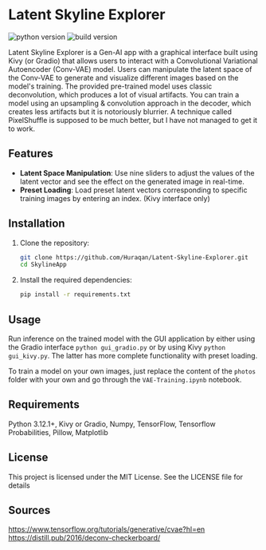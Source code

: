 # Latent Skyline Explorer
![python version](https://img.shields.io/badge/python-v3.12.1-green?logo=python) ![build version](https://img.shields.io/badge/build-v0.1-blue)

Latent Skyline Explorer is a Gen-AI app with a graphical interface built using Kivy (or Gradio) that allows users to interact with a Convolutional Variational Autoencoder (Conv-VAE) model. Users can manipulate the latent space of the Conv-VAE to generate and visualize different images based on the model's training. The provided pre-trained model uses classic deconvolution, which produces a lot of visual artifacts. You can train a model using an upsampling & convolution approach in the decoder, which creates less artifacts but it is notoriously blurrier. A technique called PixelShuffle is supposed to be much better, but I have not managed to get it to work.

## Features

- **Latent Space Manipulation**: Use nine sliders to adjust the values of the latent vector and see the effect on the generated image in real-time.
- **Preset Loading**: Load preset latent vectors corresponding to specific training images by entering an index. (Kivy interface only)

## Installation

1. Clone the repository:
    ```bash
    git clone https://github.com/Huraqan/Latent-Skyline-Explorer.git
    cd SkylineApp
    ```

2. Install the required dependencies:
    ```bash
    pip install -r requirements.txt
    ```

## Usage

Run inference on the trained model with the GUI application by either using the Gradio interface `python gui_gradio.py` or by using Kivy `python gui_kivy.py`. The latter has more complete functionality with preset loading.

To train a model on your own images, just replace the content of the `photos` folder with your own and go through the `VAE-Training.ipynb` notebook.

## Requirements

Python 3.12.1+, Kivy or Gradio, Numpy, TensorFlow, Tensorflow Probabilities, Pillow, Matplotlib

## License
This project is licensed under the MIT License. See the LICENSE file for details

## Sources
https://www.tensorflow.org/tutorials/generative/cvae?hl=en
https://distill.pub/2016/deconv-checkerboard/